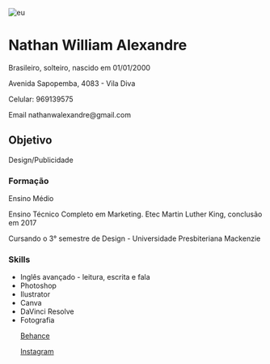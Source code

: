 <!DOCTYPE html> 
<html lang="pt-br">
<head> 
</head>
<body>
  
![eu](/Downloads/imagemcurri.jpg)

<h1>Nathan William Alexandre</h1>

<p>Brasileiro, solteiro, nascido em 01/01/2000

<p>Avenida Sapopemba, 4083 - Vila Diva

<p>Celular: 969139575

<p>Email nathanwalexandre@gmail.com</p>
  
<h2>Objetivo</h2>

<p>Design/Publicidade</p>

<h3>Formação</h3>
<p>Ensino Médio</p>
<p>Ensino Técnico Completo em Marketing. Etec Martin Luther King, conclusão em 2017</p>
<p>Cursando o 3° semestre de Design - Universidade Presbiteriana Mackenzie</p>

<h3>Skills</h3>
<ul>
    <li>Inglês avançado - leitura, escrita e fala </li>
    <li>Photoshop</li>
    <li>Ilustrator</li>
    <li>Canva</li>
    <li>DaVinci Resolve</li>
    <li>Fotografia</li>
<p><a href="https://www.behance.net/nwilla/">Behance</a></p>    
<p><a href="https://www.instagram.com/nwill.a/">Instagram</a></p>  

</ul>
 
</body>
</html>

